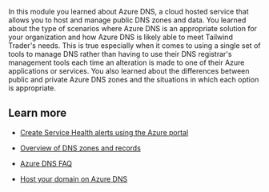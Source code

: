 In this module you learned about Azure DNS, a cloud hosted service that allows you to host and manage public DNS zones and data. You learned about the type of scenarios where Azure DNS is an appropriate solution for your organization and how Azure DNS is likely able to meet Tailwind Trader's needs. This is true especially when it comes to using a single set of tools to manage DNS rather than having to use their DNS registrar's management tools each time an alteration is made to one of their Azure applications or services. You also learned about the differences between public and private Azure DNS zones and the situations in which each option is appropriate.

## Learn more

* [Create Service Health alerts using the Azure portal](/azure/service-health/alerts-activity-log-service-notifications-portal)

* [Overview of DNS zones and records](/azure/dns/dns-zones-records)

* [Azure DNS FAQ](/azure/dns/dns-faq)

* [Host your domain on Azure DNS](/training/modules/host-domain-azure-dns/)
